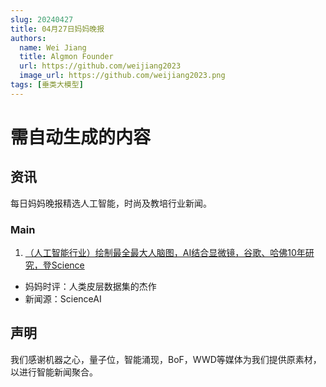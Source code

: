 ```yaml
---
slug: 20240427
title: 04月27日妈妈晚报
authors:
  name: Wei Jiang
  title: Algmon Founder
  url: https://github.com/weijiang2023
  image_url: https://github.com/weijiang2023.png
tags: [垂类大模型]
---
```


# 需自动生成的内容
## 资讯
每日妈妈晚报精选人工智能，时尚及教培行业新闻。

### Main

1. [（人工智能行业）绘制最全最大人脑图，AI结合显微镜，谷歌、哈佛10年研究，登Science](https://mp.weixin.qq.com/s/bQNUOcM3PdNZzbXfJ5FyGg)
* 妈妈时评：人类皮层数据集的杰作
* 新闻源：ScienceAI

## 声明

我们感谢机器之心，量子位，智能涌现，BoF，WWD等媒体为我们提供原素材，以进行智能新闻聚合。